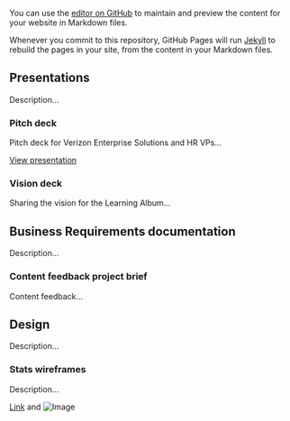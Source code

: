 You can use the [editor on GitHub](https://github.com/awbishop/awbishop.github.io/edit/master/README.md) to maintain and preview the content for your website in Markdown files.

Whenever you commit to this repository, GitHub Pages will run [Jekyll](https://jekyllrb.com/) to rebuild the pages in your site, from the content in your Markdown files.

## Presentations

Description...

### Pitch deck

Pitch deck for Verizon Enterprise Solutions and HR VPs...

[View presentation]()

### Vision deck

Sharing the vision for the Learning Album...

## Business Requirements documentation

Description...

### Content feedback project brief

Content feedback...

## Design

Description...

### Stats wireframes

Description...

[Link](url) and ![Image](src)
```
